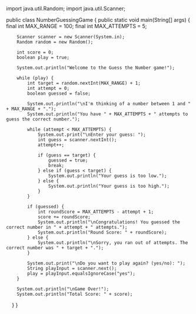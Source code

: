 import java.util.Random;
import java.util.Scanner;

public class NumberGuessingGame {
    public static void main(String[] args) {
        final int MAX_RANGE = 100;
        final int MAX_ATTEMPTS = 5;

        Scanner scanner = new Scanner(System.in);
        Random random = new Random();

        int score = 0;
        boolean play = true;

        System.out.println("Welcome to the Guess the Number game!");

        while (play) {
            int target = random.nextInt(MAX_RANGE) + 1;
            int attempt = 0;
            boolean guessed = false;

            System.out.println("\nI'm thinking of a number between 1 and " + MAX_RANGE + ".");
            System.out.println("You have " + MAX_ATTEMPTS + " attempts to guess the correct number.");

            while (attempt < MAX_ATTEMPTS) {
                System.out.print("\nEnter your guess: ");
                int guess = scanner.nextInt();
                attempt++;

                if (guess == target) {
                    guessed = true;
                    break;
                } else if (guess < target) {
                    System.out.println("Your guess is too low.");
                } else {
                    System.out.println("Your guess is too high.");
                }
            }

            if (guessed) {
                int roundScore = MAX_ATTEMPTS - attempt + 1;
                score += roundScore;
                System.out.println("\nCongratulations! You guessed the correct number in " + attempt + " attempts.");
                System.out.println("Round Score: " + roundScore);
            } else {
                System.out.println("\nSorry, you ran out of attempts. The correct number was " + target + ".");
            }

            System.out.print("\nDo you want to play again? (yes/no): ");
            String playInput = scanner.next();
            play = playInput.equalsIgnoreCase("yes");
        }

        System.out.println("\nGame Over!");
        System.out.println("Total Score: " + score);
    }
}
